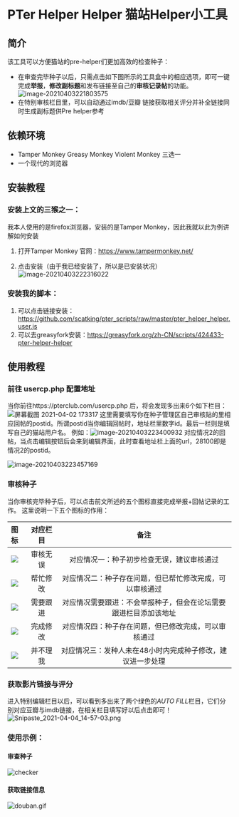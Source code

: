 # PTer Helper Helper 猫站Helper小工具

## 简介

该工具可以方便猫站的pre-helper们更加高效的检查种子：
* 在审查完毕种子以后，只需点击如下图所示的工具盒中的相应选项，即可一键完成**举报**，**修改副标题**和发布链接至自己的**审核记录帖**的功能。![image-20210403221803575](https://img.pterclub.com/images/2021/04/03/image-20210403221803575.png)
* 在特别审核栏目里，可以自动通过imdb/豆瓣 链接获取相关评分并补全链接同时生成副标题供Pre helper参考

## 依赖环境

* Tamper Monkey Greasy Monkey Violent Monkey 三选一
* 一个现代的浏览器

## 安装教程

### 安装上文的三猴之一：
我本人使用的是firefox浏览器，安装的是Tamper Monkey，因此我就以此为例讲解如何安装
1. 打开Tamper Monkey 官网：https://www.tampermonkey.net/

2. 点击安装（由于我已经安装了，所以是已安装状况）![image-20210403222316022](https://img.pterclub.com/images/2021/04/03/image-20210403222316022.png)

### 安装我的脚本：
1. 可以点击链接安装：https://github.com/scatking/pter_scripts/raw/master/pter_helper_helper.user.js
2. 可以去greasyfork安装：https://greasyfork.org/zh-CN/scripts/424433-pter-helper-helper

## 使用教程

### 前往 usercp.php 配置地址
当你前往https://pterclub.com/usercp.php 后，将会发现多出来6个如下栏目：
![屏幕截图 2021-04-02 173317](https://img.pterclub.com/images/2021/04/04/2021-04-02-173317.png)
这里需要填写你在种子管理区自己审核贴的里相应回帖的postid。所谓postid当你编辑回帖时，地址栏里数字id。最后一栏则是填写自己的猫站用户名。
例如：![image-20210403223400932](https://img.pterclub.com/images/2021/04/03/image-20210403223400932.png)
对应情况2的回帖，当点击编辑按钮后会来到编辑界面，此时查看地址栏上面的url，28100即是情况2的postid。

![image-20210403223457169](https://img.pterclub.com/images/2021/04/03/image-20210403223457169.png)

### 审核种子
当你审核完毕种子后，可以点击前文所述的五个图标直接完成举报+回帖记录的工作。
这里说明一下五个图标的作用：

|  图标 | 对应栏目 |                      备注                      |
| :-------- | :------------------------: | :----------------------------: |
|![](https://objectstorage.ap-tokyo-1.oraclecloud.com/n/nrmpw4xvtvgl/b/bucket-20200224-2012/o/badge_gpchecker.png)    |             审核无误             | 对应情况一：种子初步检查无误，建议审核通过 |
| ![](https://objectstorage.ap-tokyo-1.oraclecloud.com/n/nrmpw4xvtvgl/b/bucket-20200224-2012/o/badge_checker.png) |             帮忙修改             |     对应情况二：种子存在问题，但已帮忙修改完成，可以审核通过     |
| ![](https://objectstorage.ap-tokyo-1.oraclecloud.com/n/nrmpw4xvtvgl/b/bucket-20200224-2012/o/x.png) |           需要跟进          | 对应情况需要跟进：不会举报种子，但会在论坛需要跟进栏目添加该地址 |
| ![](https://objectstorage.ap-tokyo-1.oraclecloud.com/n/nrmpw4xvtvgl/b/bucket-20200224-2012/o/quality.gif) |           完成修改            | 对应情况四：种子存在问题，但已修改完成，可以审核通过 |
| ![](https://objectstorage.ap-tokyo-1.oraclecloud.com/n/nrmpw4xvtvgl/b/bucket-20200224-2012/o/disabled.png) | 并不理我 |对应情况三：发种人未在48小时内完成种子修改，建议进一步处理|

### 获取影片链接与评分
进入特别编辑栏目以后，可以看到多出来了两个绿色的*AUTO FILL*栏目，它们分别对应豆瓣与imdb链接，在相关栏目填写好以后点击即可！
![Snipaste_2021-04-04_14-57-03.png](https://img.pterclub.com/images/2021/04/04/Snipaste_2021-04-04_14-57-03.png)

### 使用示例：
#### 审查种子
![checker](https://img.pterclub.com/images/2021/04/04/checker.gif)

#### 获取链接信息
![douban.gif](https://img.pterclub.com/images/2021/04/04/douban.gif)
